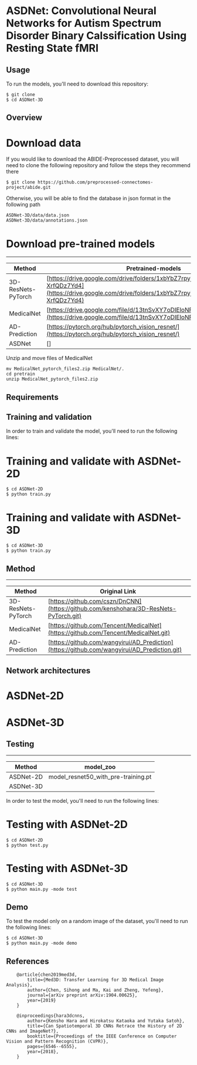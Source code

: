 # ASDNet: Convolutional Neural Networks for Autism Spectrum Disorder Binary Calssification Using Resting State fMRI
## Usage

To run the models, you'll need to download this repository:
```
$ git clone 
$ cd ASDNet-3D
```
## Overview
# Download data
If you would like to download the ABIDE-Preprocessed dataset, you will need to clone the following repository and follow the steps they recommend there
```
$ git clone https://github.com/preprocessed-connectomes-project/abide.git
```
Otherwise, you will be able to find the database in json format in the following path
```
ASDNet-3D/data/data.json
ASDNet-3D/data/annotations.json
```
# Download pre-trained models

----------
| Method | Pretrained-models |
|---|---|
| 3D-ResNets-PyTorch |[https://drive.google.com/drive/folders/1xbYbZ7rpyjftI_KCk6YuL-XrfQDz7Yd4](https://drive.google.com/drive/folders/1xbYbZ7rpyjftI_KCk6YuL-XrfQDz7Yd4)|
| MedicalNet |[https://drive.google.com/file/d/13tnSvXY7oDIEloNFiGTsjUIYfS3g3BfG/view](https://drive.google.com/file/d/13tnSvXY7oDIEloNFiGTsjUIYfS3g3BfG/view)|
| AD-Prediction |[https://pytorch.org/hub/pytorch_vision_resnet/](https://pytorch.org/hub/pytorch_vision_resnet/)|
| ASDNet |[]|

Unzip and move files of MedicalNet
```
mv MedicalNet_pytorch_files2.zip MedicalNet/.
cd pretrain
unzip MedicalNet_pytorch_files2.zip
```

## Requirements

## Training and validation
In order to train and validate the model, you'll need to run the following lines:
# Training and validate with ASDNet-2D
```
$ cd ASDNet-2D
$ python train.py 
```
# Training and validate with ASDNet-3D
```
$ cd ASDNet-3D
$ python train.py 
```
## Method

----------
| Method | Original Link |
|---|---|
| 3D-ResNets-PyTorch |[https://github.com/cszn/DnCNN](https://github.com/kenshohara/3D-ResNets-PyTorch.git)|
| MedicalNet |[https://github.com/Tencent/MedicalNet](https://github.com/Tencent/MedicalNet.git)|
| AD-Prediction |[https://github.com/wangyirui/AD_Prediction](https://github.com/wangyirui/AD_Prediction.git)|

## Network architectures
# ASDNet-2D
# ASDNet-3D

## Testing
----------
| Method | model_zoo |
|---|---|
| ASDNet-2D |model_resnet50_with_pre-training.pt|
| ASDNet-3D ||
In order to test the model, you'll need to run the following lines:
# Testing with ASDNet-2D
```
$ cd ASDNet-2D
$ python test.py 
```
# Testing with ASDNet-3D
```
$ cd ASDNet-3D
$ python main.py -mode test
```
## Demo
To test the model only on a random image of the dataset, you'll need to run the following lines:
```
$ cd ASDNet-3D
$ python main.py -mode demo
```

## References
```
    @article{chen2019med3d,
        title={Med3D: Transfer Learning for 3D Medical Image Analysis},
        author={Chen, Sihong and Ma, Kai and Zheng, Yefeng},
        journal={arXiv preprint arXiv:1904.00625},
        year={2019}
    }
    
    @inproceedings{hara3dcnns,
        author={Kensho Hara and Hirokatsu Kataoka and Yutaka Satoh},
        title={Can Spatiotemporal 3D CNNs Retrace the History of 2D CNNs and ImageNet?},
        booktitle={Proceedings of the IEEE Conference on Computer Vision and Pattern Recognition (CVPR)},
        pages={6546--6555},
        year={2018},
    }

```
